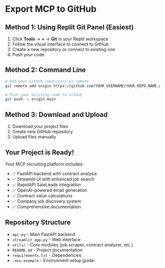 # Export MCP to GitHub

## Method 1: Using Replit Git Panel (Easiest)
1. Click **Tools** → **+** → **Git** in your Replit workspace
2. Follow the visual interface to connect to GitHub
3. Create a new repository or connect to existing one
4. Push your code

## Method 2: Command Line
```bash
# Add your GitHub repository as remote
git remote add origin https://github.com/YOUR_USERNAME/YOUR_REPO_NAME.git

# Push your existing code to GitHub
git push -u origin main
```

## Method 3: Download and Upload
1. Download your project files
2. Create new GitHub repository
3. Upload files manually

## Your Project is Ready!
Your MCP recruiting platform includes:
- ✅ FastAPI backend with contract analysis
- ✅ Streamlit UI with enhanced job search
- ✅ RapidAPI SaleLeads integration
- ✅ OpenAI-powered email generation
- ✅ Contract value calculations
- ✅ Company job discovery system
- ✅ Comprehensive documentation

## Repository Structure
- `api.py` - Main FastAPI backend
- `streamlit_app.py` - Web interface
- `utils/` - Core modules (job scraper, contract analyzer, etc.)
- `README.md` - Project documentation
- `requirements.txt` - Dependencies
- `.env.example` - Environment setup guide